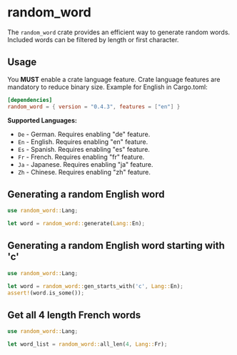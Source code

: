 # random_word

The `random_word` crate provides an efficient way to generate
random words. Included words can be filtered by length or
first character.

## Usage
You **MUST** enable a crate language feature.
Crate language features are mandatory to reduce binary size.
Example for English in Cargo.toml:
```toml
[dependencies]
random_word = { version = "0.4.3", features = ["en"] }
```

**Supported Languages:**
* `De` - German. Requires enabling "de" feature.
* `En` - English. Requires enabling "en" feature.
* `Es` - Spanish. Requires enabling "es" feature.
* `Fr` - French. Requires enabling "fr" feature.
* `Ja` - Japanese. Requires enabling "ja" feature.
* `Zh` - Chinese. Requires enabling "zh" feature.

## Generating a random English word

```rust
use random_word::Lang;

let word = random_word::generate(Lang::En);
```

## Generating a random English word starting with 'c'

```rust
use random_word::Lang;

let word = random_word::gen_starts_with('c', Lang::En);
assert!(word.is_some());
```

## Get all 4 length French words

```rust
use random_word::Lang;

let word_list = random_word::all_len(4, Lang::Fr);
```